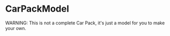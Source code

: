 # CarPackModel
WARNING: This is not a complete Car Pack, it's just a model for you to make your own.
